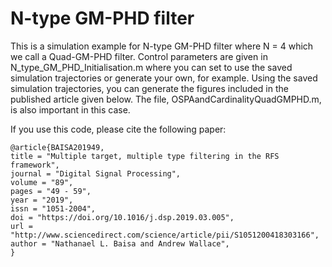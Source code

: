 # N-type GM-PHD filter
This is a simulation example for N-type GM-PHD filter where N = 4 which we call a Quad-GM-PHD filter. Control parameters are given in N_type_GM_PHD_Initialisation.m where you can set to use the saved simulation trajectories or generate your own, for example. Using the saved simulation trajectories, you can generate the figures included in the published article given below. The file, OSPAandCardinalityQuadGMPHD.m, is also important in this case. 

If you use this code, please cite the following paper:


```
@article{BAISA201949,
title = "Multiple target, multiple type filtering in the RFS framework",
journal = "Digital Signal Processing",
volume = "89",
pages = "49 - 59",
year = "2019",
issn = "1051-2004",
doi = "https://doi.org/10.1016/j.dsp.2019.03.005",
url = "http://www.sciencedirect.com/science/article/pii/S1051200418303166",
author = "Nathanael L. Baisa and Andrew Wallace",
}
```

